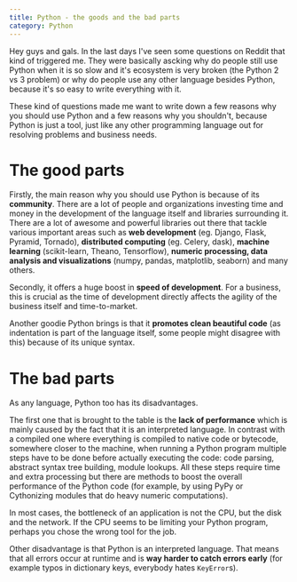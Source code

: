 ```yaml
---
title: Python - the goods and the bad parts
category: Python
---
```


Hey guys and gals. In the last days I've seen some questions on Reddit that
kind of triggered me. They were basically ascking why do people still use
Python when it is so slow and it's ecosystem is very broken (the Python 2 vs 3
problem) or why do people use any other language besides Python, because it's
so easy to write everything with it.

These kind of questions made me want to write down a few reasons why you should
use Python and a few reasons why you shouldn't, because Python is just a tool,
just like any other programming language out for resolving problems and
business needs.

# The good parts

Firstly, the main reason why you should use Python is because of its
**community**. There are a lot of people and organizations investing time and
money in the development of the language itself and libraries surrounding it.
There are a lot of awesome and powerful libraries out there that tackle
various important areas such as **web development** (eg. Django, Flask, Pyramid,
Tornado), **distributed computing** (eg. Celery, dask), **machine learning**
(scikit-learn, Theano, Tensorflow), **numeric processing, data analysis and
visualizations** (numpy, pandas, matplotlib, seaborn) and many others.

Secondly, it offers a huge boost in **speed of development**. For a business,
this is crucial as the time of development directly affects the agility of the
business itself and time-to-market.

Another goodie Python brings is that it **promotes clean beautiful code** (as
indentation is part of the language itself, some people might disagree
with this) because of its unique syntax.

# The bad parts

As any language, Python too has its disadvantages.

The first one that is brought to the table is the **lack of performance**
which is mainly caused by the fact that it is an interpreted language.
In contrast with a compiled one where everything is compiled to native code or
bytecode, somewhere closer to the machine, when running a Python program multiple
steps have to be done before actually executing the code: code parsing,
abstract syntax tree building, module lookups. All these steps require time and
extra processing but there are methods to boost the overall performance of the
Python code (for example, by using PyPy or Cythonizing modules that do heavy
numeric computations).

In most cases, the bottleneck of an application is not the CPU, but the disk and
the network. If the CPU seems to be limiting your Python program, perhaps you
chose the wrong tool for the job.

Other disadvantage is that Python is an interpreted language. That means that
all errors occur at runtime and is **way harder to catch errors early**
(for example typos in dictionary keys, everybody hates ``KeyError``s).
